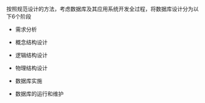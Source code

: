 
按照规范设计的方法，考虑数据库及其应用系统开发全过程，将数据库设计分为以下6个阶段

 - 需求分析

 - 概念结构设计

 - 逻辑结构设计

 - 物理结构设计

 - 数据库实施

 - 数据库的运行和维护